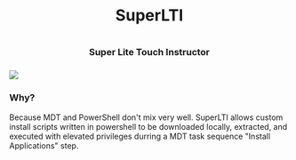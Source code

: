  <h1 align="center">SuperLTI<h1>
 <h3 align="center">Super Lite Touch Instructor<h3>
 <img src="https://raw.githubusercontent.com/krisdb2009/documentation/master/images/superlti.gif">

### Why?
Because MDT and PowerShell don't mix very well.
SuperLTI allows custom install scripts written in powershell to be downloaded locally, extracted, and executed with elevated privileges durring a MDT task sequence "Install Applications" step.
